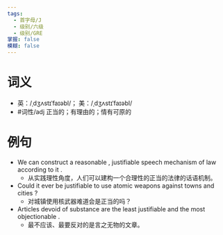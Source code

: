 ```yaml
---
tags:
  - 首字母/J
  - 级别/六级
  - 级别/GRE
掌握: false
模糊: false
---
```

# 词义
- 英：/ˌdʒʌstɪˈfaɪəbl/； 美：/ˌdʒʌstɪˈfaɪəbl/
- #词性/adj  正当的；有理由的；情有可原的
# 例句
- We can construct a reasonable , justifiable speech mechanism of law according to it .
	- 从实践理性角度，人们可以建构一个合理性的正当的法律的话语机制。
- Could it ever be justifiable to use atomic weapons against towns and cities ?
	- 对城镇使用核武器难道会是正当的吗？
- Articles devoid of substance are the least justifiable and the most objectionable .
	- 最不应该、最要反对的是言之无物的文章。
